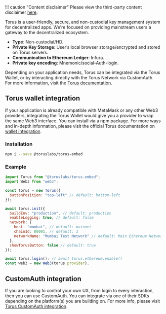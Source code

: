 !!! caution "Content disclaimer"
    Please view the third-party content disclaimer [here](https://github.com/0xPolygon/wiki/blob/master/CONTENT_DISCLAIMER.md).

Torus is a user-friendly, secure, and non-custodial key management system for decentralized apps. We're focused on providing mainstream users a gateway to the decentralized ecosystem.

- **Type**: Non-custodial/HD.
- **Private Key Storage**: User’s local browser storage/encrypted and stored on Torus servers.
- **Communication to Ethereum Ledger**: Infura.
- **Private key encoding**: Mnemonic/social-Auth-login.

Depending on your application needs, Torus can be integrated via the Torus Wallet, or by interacting directly with the Torus Network via CustomAuth. For more information, visit the [Torus documentation](https://docs.tor.us/).

## Torus wallet integration

If your application is already compatible with MetaMask or any other Web3 providers, integrating the Torus Wallet would give you a provider to wrap the same Web3 interface. You can install via a npm package. For more ways and in-depth information, please visit the official Torus documentation on [wallet integration](https://docs.tor.us/wallet/get-started).

### Installation

```sh
npm i --save @toruslabs/torus-embed
```

### Example

```js title="torus-example.js"
import Torus from "@toruslabs/torus-embed";
import Web3 from "web3";

const torus = new Torus({
  buttonPosition: "top-left" // default: bottom-left
});

await torus.init({
  buildEnv: "production", // default: production
  enableLogging: true, // default: false
  network: {
    host: "mumbai", // default: mainnet
    chainId: 80001, // default: 1
    networkName: "Mumbai Test Network" // default: Main Ethereum Network
  },
  showTorusButton: false // default: true
});

await torus.login(); // await torus.ethereum.enable()
const web3 = new Web3(torus.provider);
```

## CustomAuth integration

If you are looking to control your own UX, from login to every interaction, then you can use CustomAuth. You can integrate via one of their SDKs depending on the platform(s) you are building on. For more info, please visit [Torus CustomAuth integration](https://docs.tor.us/customauth/get-started).
